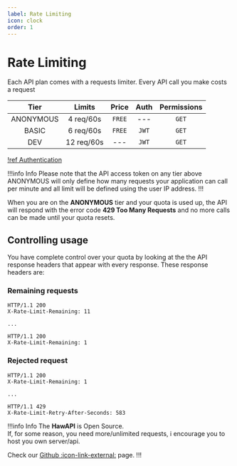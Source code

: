 ```yaml
---
label: Rate Limiting
icon: clock
order: 1
---
```


# Rate Limiting

Each API plan comes with a requests limiter. Every API call you make costs a request

|   Tier    |   Limits   | Price  | Auth  | Permissions |
| :-------: | :--------: | :----: | :---: | :---------: |
| ANONYMOUS | 4 req/60s  | `FREE` |  ---  |    `GET`    |
|   BASIC   | 6 req/60s  | `FREE` | `JWT` |    `GET`    |
|    DEV    | 12 req/60s |  ---   | `JWT` |    `GET`    |

[!ref Authentication](Authentication.md)

!!!info Info
Please note that the API access token on any tier above ANONYMOUS will only define how many requests your application can call per minute and all limit will be defined using the user IP address.
!!!

When you are on the **ANONYMOUS** tier and your quota is used up, the API will respond with the error code **429 Too Many Requests** and no more calls can be made until your quota resets.

## Controlling usage

You have complete control over your quota by looking at the the API response headers that appear with every response. These response headers are:

### Remaining requests

```
HTTP/1.1 200
X-Rate-Limit-Remaining: 11

...

HTTP/1.1 200
X-Rate-Limit-Remaining: 1
```

### Rejected request

```
HTTP/1.1 200
X-Rate-Limit-Remaining: 1

...

HTTP/1.1 429
X-Rate-Limit-Retry-After-Seconds: 583
```

!!!info Info
The **HawAPI** is Open Source. \
If, for some reason, you need more/unlimited requests, i encourage you to host you own server/api.

Check our [Github :icon-link-external:]({{git_home}}) page.
!!!
